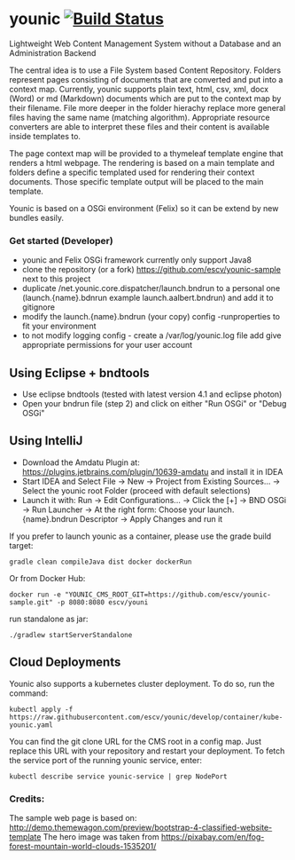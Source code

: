 # younic [![Build Status](https://travis-ci.org/escv/younic.svg?branch=master)](https://travis-ci.org/escv/younic)

Lightweight Web Content Management System without a Database and an Administration Backend

The central idea is to use a File System based Content Repository. Folders represent pages consisting of documents that are converted and put into a context map.
Currently, younic supports plain text, html, csv, xml, docx (Word) or md (Markdown) documents which are put to the context map by their filename. File more deeper in the folder hierachy replace more general files having the same name (matching algorithm).
Appropriate resource converters are able to interpret these files and their content is available inside templates to.

The page context map will be provided to a thymeleaf template engine that renders a html webpage. The rendering is based on a main template and folders define a specific templated used for rendering their context documents. Those specific template output will be placed to the main template.

Younic is based on a OSGi environment (Felix) so it can be extend by new bundles easily.


### Get started (Developer)

* younic and Felix OSGi framework currently only support Java8
* clone the repository (or a fork) https://github.com/escv/younic-sample next to this project
* duplicate /net.younic.core.dispatcher/launch.bndrun to a personal one (launch.{name}.bdnrun example launch.aalbert.bndrun) and add it to gitignore
* modify the launch.{name}.bndrun (your copy) config -runproperties to fit your environment
* to not modify logging config - create a /var/log/younic.log file add give appropriate permissions for your user account

## Using Eclipse + bndtools
* Use eclipse bndtools (tested with latest version 4.1 and eclipse photon)
* Open your bndrun file (step 2) and click on either "Run OSGi" or "Debug OSGi"

## Using IntelliJ
* Download the Amdatu Plugin at: https://plugins.jetbrains.com/plugin/10639-amdatu and install it in IDEA
* Start IDEA and Select  File -> New -> Project from Existing Sources... -> Select the younic root Folder  (proceed with default selections)
* Launch it with: Run -> Edit Configurations... -> Click the [+] -> BND OSGi -> Run Launcher -> At the right form: Choose your launch.{name}.bndrun Descriptor -> Apply Changes and run it

If you prefer to launch younic as a container, please use the grade build target:
```
gradle clean compileJava dist docker dockerRun
```

Or from Docker Hub:
```
docker run -e "YOUNIC_CMS_ROOT_GIT=https://github.com/escv/younic-sample.git" -p 8080:8080 escv/youni
```

run standalone as jar:
```
./gradlew startServerStandalone
```

## Cloud Deployments
Younic also supports a kubernetes cluster deployment. To do so, run the command:
```
kubectl apply -f https://raw.githubusercontent.com/escv/younic/develop/container/kube-younic.yaml
```
You can find the git clone URL for the CMS root in a config map. Just replace this URL with your repository and restart your deployment.
To fetch the service port of the running younic service, enter: 
```
kubectl describe service younic-service | grep NodePort
```


### Credits:
The sample web page is based on: http://demo.themewagon.com/preview/bootstrap-4-classified-website-template
The hero image was taken from https://pixabay.com/en/fog-forest-mountain-world-clouds-1535201/
